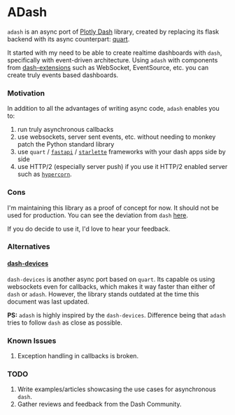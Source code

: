 # ADash

`adash` is an async port of [Plotly Dash](https://github.com/plotly/dash) library, created by replacing its flask backend
with its async counterpart: [quart](https://pgjones.gitlab.io/quart/index.html).

It started with my need to be able to create realtime dashboards with `dash`, specifically with event-driven architecture.
Using `adash` with components from [dash-extensions](https://github.com/thedirtyfew/dash-extensions) such as WebSocket, 
EventSource, etc. you can create truly events based dashboards.

### Motivation

In addition to all the advantages of writing async code, `adash` enables you to:
1. run truly asynchronous callbacks
2. use websockets, server sent events, etc. without needing to monkey patch the Python standard library
3. use `quart` / [`fastapi`](https://fastapi.tiangolo.com) / [`starlette`](https://www.starlette.io) frameworks with your dash apps side by side
4. use HTTP/2 (especially server push) if you use it HTTP/2 enabled server such as [`hypercorn`](https://pgjones.gitlab.io/hypercorn/).

### Cons

I'm maintaining this library as a proof of concept for now. It should not be used for production. You can see the deviation from `dash` [here](https://github.com/snehilvj/adash/compare/dev...snehilvj:async-dash).

If you do decide to use it, I'd love to hear your feedback.

### Alternatives

#### [dash-devices](https://github.com/richlegrand/dash_devices)

`dash-devices` is another async port based on `quart`. Its capable os using websockets even for callbacks, which makes
it way faster than either of `dash` or `adash`. However, the library stands outdated at the time this document was last updated.

**PS:** `adash` is highly inspired by the `dash-devices`. Difference being that `adash` tries to follow `dash` as close as possible.

### Known Issues

1. Exception handling in callbacks is broken.

### TODO
1. Write examples/articles showcasing the use cases for asynchronous `dash`.
2. Gather reviews and feedback from the Dash Community.
